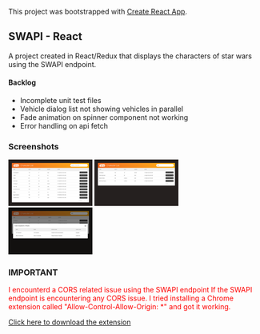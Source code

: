 This project was bootstrapped with [Create React App](https://github.com/facebook/create-react-app).

## SWAPI - React

A project created in React/Redux that displays the characters of star wars using the SWAPI endpoint.

#### Backlog

- Incomplete unit test files
- Vehicle dialog list not showing vehicles in parallel
- Fade animation on spinner component not working
- Error handling on api fetch

### Screenshots

<a href="/screenshots/home.png" target="_blank"><img src="/screenshots/home.png" width="33.33%" /></a>
<a href="/screenshots/home.png" target="_blank"><img src="/screenshots/search.png" width="33.33%" /></a>
<a href="/screenshots/home.png" target="_blank"><img src="/screenshots/vehicle-list.png" width="33.33%" /></a>

### IMPORTANT

<span style="color:red">I encounterd a CORS related issue using the SWAPI endpoint If the SWAPI endpoint is encountering any CORS issue. I tried installing a Chrome extension called "Allow-Control-Allow-Origin: \*" and got it working.</span>

[Click here to download the extension](https://chrome.google.com/webstore/detail/allow-control-allow-origi/nlfbmbojpeacfghkpbjhddihlkkiljbi?hl=en)
